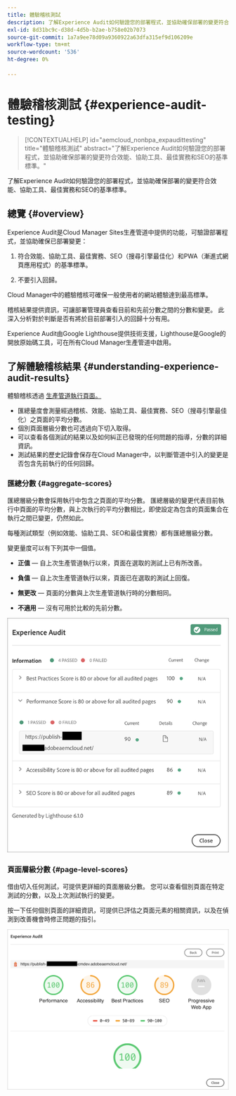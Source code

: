 ```yaml
---
title: 體驗稽核測試
description: 了解Experience Audit如何驗證您的部署程式，並協助確保部署的變更符合效能、協助工具、最佳實務和SEO的基準標準。
exl-id: 8d31bc9c-d38d-4d5b-b2ae-b758e02b7073
source-git-commit: 1a7a9ee78d09a9360922a63dfa315ef9d106209e
workflow-type: tm+mt
source-wordcount: '536'
ht-degree: 0%

---
```



# 體驗稽核測試 {#experience-audit-testing}

>[!CONTEXTUALHELP]
>id="aemcloud_nonbpa_expaudittesting"
>title="體驗稽核測試"
>abstract="了解Experience Audit如何驗證您的部署程式，並協助確保部署的變更符合效能、協助工具、最佳實務和SEO的基準標準。"

了解Experience Audit如何驗證您的部署程式，並協助確保部署的變更符合效能、協助工具、最佳實務和SEO的基準標準。

## 總覽 {#overview}

Experience Audit是Cloud Manager Sites生產管道中提供的功能，可驗證部署程式，並協助確保已部署變更：

1. 符合效能、協助工具、最佳實務、SEO（搜尋引擎最佳化）和PWA（漸進式網頁應用程式）的基準標準。

1. 不要引入回歸。

Cloud Manager中的體驗稽核可確保一般使用者的網站體驗達到最高標準。

稽核結果提供資訊，可讓部署管理員查看目前和先前分數之間的分數和變更。 此深入分析對於判斷是否有將於目前部署引入的回歸十分有用。

Experience Audit由Google Lighthouse提供技術支援，Lighthouse是Google的開放原始碼工具，可在所有Cloud Manager生產管道中啟用。

## 了解體驗稽核結果 {#understanding-experience-audit-results}

體驗稽核透過 [生產管道執行頁面。](/help/implementing/cloud-manager/deploy-code.md)

* 匯總量度會測量經過稽核、效能、協助工具、最佳實務、SEO（搜尋引擎最佳化）之頁面的平均分數。
* 個別頁面層級分數也可透過向下切入取得。
* 可以查看各個測試的結果以及如何糾正已發現的任何問題的指導，分數的詳細資訊。
* 測試結果的歷史記錄會保存在Cloud Manager中，以判斷管道中引入的變更是否包含先前執行的任何回歸。

### 匯總分數 {#aggregate-scores}

匯總層級分數會採用執行中包含之頁面的平均分數。 匯總層級的變更代表目前執行中頁面的平均分數，與上次執行的平均分數相比，即使設定為包含的頁面集合在執行之間已變更，仍然如此。

每種測試類型（例如效能、協助工具、SEO和最佳實務）都有匯總層級分數。

變更量度可以有下列其中一個值。

* **正值**  — 自上次生產管道執行以來，頁面在選取的測試上已有所改善。

* **負值**  — 自上次生產管道執行以來，頁面已在選取的測試上回復。

* **無更改**  — 頁面的分數與上次生產管道執行時的分數相同。

* **不適用**  — 沒有可用於比較的先前分數。

![體驗稽核結果](/help/implementing/cloud-manager/assets/exp-audit-1.png)


### 頁面層級分數 {#page-level-scores}

借由切入任何測試，可提供更詳細的頁面層級分數。 您可以查看個別頁面在特定測試的分數，以及上次測試執行的變更。

按一下任何個別頁面的詳細資訊，可提供已評估之頁面元素的相關資訊，以及在偵測到改善機會時修正問題的指引。

![頁面層級分數](/help/implementing/cloud-manager/assets/exp-audit-2.png)
